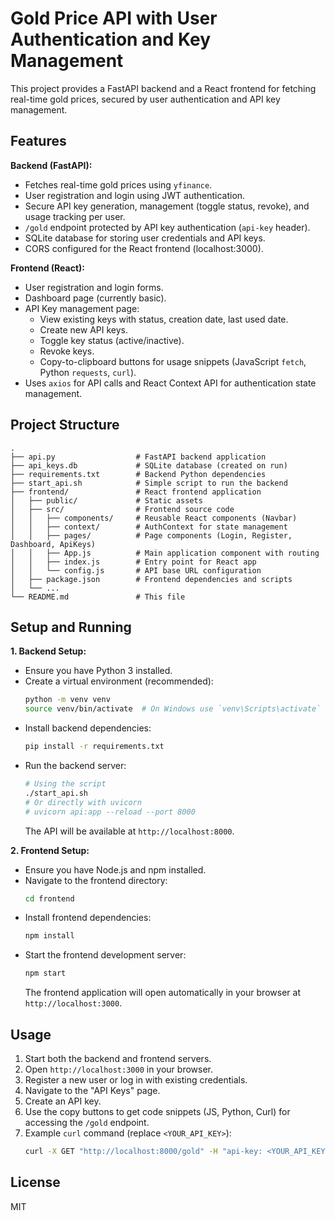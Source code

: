 # Gold Price API with User Authentication and Key Management

This project provides a FastAPI backend and a React frontend for fetching real-time gold prices, secured by user authentication and API key management.

## Features

**Backend (FastAPI):**
- Fetches real-time gold prices using `yfinance`.
- User registration and login using JWT authentication.
- Secure API key generation, management (toggle status, revoke), and usage tracking per user.
- `/gold` endpoint protected by API key authentication (`api-key` header).
- SQLite database for storing user credentials and API keys.
- CORS configured for the React frontend (localhost:3000).

**Frontend (React):**
- User registration and login forms.
- Dashboard page (currently basic).
- API Key management page:
    - View existing keys with status, creation date, last used date.
    - Create new API keys.
    - Toggle key status (active/inactive).
    - Revoke keys.
    - Copy-to-clipboard buttons for usage snippets (JavaScript `fetch`, Python `requests`, `curl`).
- Uses `axios` for API calls and React Context API for authentication state management.

## Project Structure

```
.
├── api.py                  # FastAPI backend application
├── api_keys.db             # SQLite database (created on run)
├── requirements.txt        # Backend Python dependencies
├── start_api.sh            # Simple script to run the backend
├── frontend/               # React frontend application
│   ├── public/             # Static assets
│   ├── src/                # Frontend source code
│   │   ├── components/     # Reusable React components (Navbar)
│   │   ├── context/        # AuthContext for state management
│   │   ├── pages/          # Page components (Login, Register, Dashboard, ApiKeys)
│   │   ├── App.js          # Main application component with routing
│   │   ├── index.js        # Entry point for React app
│   │   └── config.js       # API base URL configuration
│   ├── package.json        # Frontend dependencies and scripts
│   └── ...
└── README.md               # This file
```

## Setup and Running

**1. Backend Setup:**

   - Ensure you have Python 3 installed.
   - Create a virtual environment (recommended):
     ```bash
     python -m venv venv
     source venv/bin/activate  # On Windows use `venv\Scripts\activate`
     ```
   - Install backend dependencies:
     ```bash
     pip install -r requirements.txt
     ```
   - Run the backend server:
     ```bash
     # Using the script
     ./start_api.sh
     # Or directly with uvicorn
     # uvicorn api:app --reload --port 8000
     ```
     The API will be available at `http://localhost:8000`.

**2. Frontend Setup:**

   - Ensure you have Node.js and npm installed.
   - Navigate to the frontend directory:
     ```bash
     cd frontend
     ```
   - Install frontend dependencies:
     ```bash
     npm install
     ```
   - Start the frontend development server:
     ```bash
     npm start
     ```
     The frontend application will open automatically in your browser at `http://localhost:3000`.

## Usage

1.  Start both the backend and frontend servers.
2.  Open `http://localhost:3000` in your browser.
3.  Register a new user or log in with existing credentials.
4.  Navigate to the "API Keys" page.
5.  Create an API key.
6.  Use the copy buttons to get code snippets (JS, Python, Curl) for accessing the `/gold` endpoint.
7.  Example `curl` command (replace `<YOUR_API_KEY>`):
    ```bash
    curl -X GET "http://localhost:8000/gold" -H "api-key: <YOUR_API_KEY>"
    ```

## License

MIT
